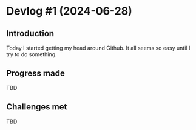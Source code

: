 # Devlog #1 (2024-06-28)

## Introduction
Today I started getting my head around Github. It all seems so easy until I try to do something.

## Progress made

TBD

## Challenges met

TBD
